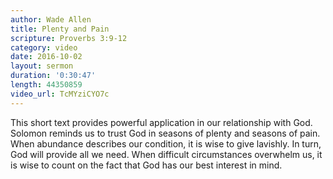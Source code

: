 ```yaml
---
author: Wade Allen
title: Plenty and Pain
scripture: Proverbs 3:9-12
category: video
date: 2016-10-02
layout: sermon
duration: '0:30:47' 
length: 44350859
video_url: TcMYziCYO7c
---
```


This short text provides powerful application in our relationship with God. Solomon reminds us to trust God in seasons of plenty and seasons of pain. When abundance describes our condition, it is wise to give lavishly. In turn, God will provide all we need. When difficult circumstances overwhelm us, it is wise to count on the fact that God has our best interest in mind.
